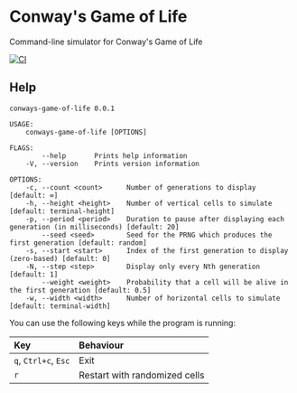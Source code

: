 # Conway's Game of Life

Command-line simulator for Conway's Game of Life

[![CI][ci-badge]][ci]

## Help

```text
conways-game-of-life 0.0.1

USAGE:
    conways-game-of-life [OPTIONS]

FLAGS:
        --help       Prints help information
    -V, --version    Prints version information

OPTIONS:
    -c, --count <count>      Number of generations to display [default: ∞]
    -h, --height <height>    Number of vertical cells to simulate [default: terminal-height]
    -p, --period <period>    Duration to pause after displaying each generation (in milliseconds) [default: 20]
        --seed <seed>        Seed for the PRNG which produces the first generation [default: random]
    -s, --start <start>      Index of the first generation to display (zero-based) [default: 0]
    -N, --step <step>        Display only every Nth generation [default: 1]
        --weight <weight>    Probability that a cell will be alive in the first generation [default: 0.5]
    -w, --width <width>      Number of horizontal cells to simulate [default: terminal-width]
```

You can use the following keys while the program is running:

| Key                  | Behaviour                     |
| :------------------- | :---------------------------- |
| `q`, `Ctrl+c`, `Esc` | Exit                          |
| `r`                  | Restart with randomized cells |

[ci]: https://github.com/jakemarsden/conways-game-of-life.rs/actions?query=workflow%3ACI
[ci-badge]: https://github.com/jakemarsden/conways-game-of-life.rs/workflows/CI/badge.svg
